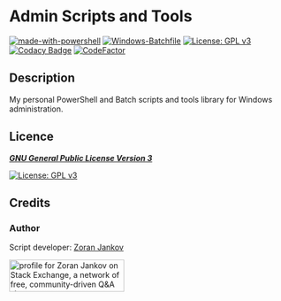 # Admin Scripts and Tools

[![made-with-powershell](https://img.shields.io/badge/PowerShell-1f425f?logo=Powershell)](https://microsoft.com/PowerShell)
[![Windows-Batchfile](https://img.shields.io/badge/Windows-Batchfile-brightgreen)](https://en.wikipedia.org/wiki/Batch_file)
[![License: GPL v3](https://img.shields.io/badge/License-GPLv3-blue.svg)](https://www.gnu.org/licenses/gpl-3.0)
[![Codacy Badge](https://app.codacy.com/project/badge/Grade/0e8dd0b93a7e45919d75e70949b07e37)](https://www.codacy.com/gh/Zoran-Jankov/Admin-Scripts-and-Tools/dashboard?utm_source=github.com&amp;utm_medium=referral&amp;utm_content=Zoran-Jankov/Admin-Scripts-and-Tools&amp;utm_campaign=Badge_Grade)
[![CodeFactor](https://www.codefactor.io/repository/github/zoran-jankov/admin-scripts-and-tools/badge)](https://www.codefactor.io/repository/github/zoran-jankov/admin-scripts-and-tools)

## Description

My personal PowerShell and Batch scripts and tools library for Windows administration.

## Licence

[***GNU General Public License Version 3***](https://www.gnu.org/licenses/gpl-3.0)

[![License: GPL v3](https://www.gnu.org/graphics/gplv3-127x51.png)](https://www.gnu.org/licenses/gpl-3.0)

## Credits

### Author

Script developer:  [Zoran Jankov](https://www.linkedin.com/in/zoran-jankov/)

<a href="https://stackexchange.com/users/12947676/zoran-jankov"><img src="https://stackexchange.com/users/flair/12947676.png" width="208" height="58" alt="profile for Zoran Jankov on Stack Exchange, a network of free, community-driven Q&amp;A sites" title="profile for Zoran Jankov on Stack Exchange, a network of free, community-driven Q&amp;A sites" /></a>
